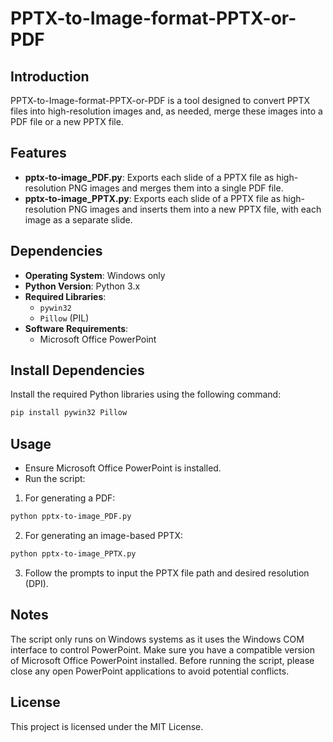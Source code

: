 # PPTX-to-Image-format-PPTX-or-PDF

## Introduction

PPTX-to-Image-format-PPTX-or-PDF is a tool designed to convert PPTX files into high-resolution images and, as needed, merge these images into a PDF file or a new PPTX file.

## Features

- **pptx-to-image_PDF.py**: Exports each slide of a PPTX file as high-resolution PNG images and merges them into a single PDF file.
- **pptx-to-image_PPTX.py**: Exports each slide of a PPTX file as high-resolution PNG images and inserts them into a new PPTX file, with each image as a separate slide.

## Dependencies

- **Operating System**: Windows only
- **Python Version**: Python 3.x
- **Required Libraries**:
  - `pywin32`
  - `Pillow` (PIL)
- **Software Requirements**:
  - Microsoft Office PowerPoint

## Install Dependencies

Install the required Python libraries using the following command:

```Bash
pip install pywin32 Pillow
```

## Usage
- Ensure Microsoft Office PowerPoint is installed.
- Run the script:

1. For generating a PDF:
```Bash
python pptx-to-image_PDF.py
```

2. For generating an image-based PPTX:
```Bash
python pptx-to-image_PPTX.py
```
3. Follow the prompts to input the PPTX file path and desired resolution (DPI).

## Notes
The script only runs on Windows systems as it uses the Windows COM interface to control PowerPoint.
Make sure you have a compatible version of Microsoft Office PowerPoint installed.
Before running the script, please close any open PowerPoint applications to avoid potential conflicts.

## License
This project is licensed under the MIT License.
